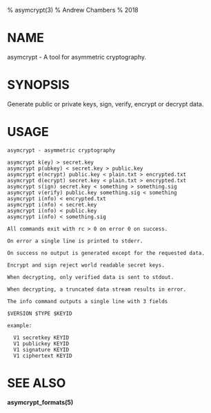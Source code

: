 % asymcrypt(3)
% Andrew Chambers
% 2018

# NAME

asymcrypt - A tool for asymmetric cryptography.

# SYNOPSIS

Generate public or private keys, sign, verify, encrypt or decrypt data.

# USAGE

```
asymcrypt - asymmetric cryptography

asymcrypt k(ey) > secret.key
asymcrypt p(ubkey) < secret.key > public.key
asymcrypt e(ncrypt) public.key < plain.txt > encrypted.txt
asymcrypt d(ecrypt) secret.key < plain.txt > encrypted.txt
asymcrypt s(ign) secret.key < something > something.sig
asymcrypt v(erify) public.key something.sig < something
asymcrypt i(nfo) < encrypted.txt
asymcrypt i(nfo) < secret.key
asymcrypt i(nfo) < public.key
asymcrypt i(nfo) < something.sig

All commands exit with rc > 0 on error 0 on success.

On error a single line is printed to stderr.

On success no output is generated except for the requested data.

Encrypt and sign reject world readable secret keys.

When decrypting, only verified data is sent to stdout.

When decrypting, a truncated data stream results in error.

The info command outputs a single line with 3 fields

$VERSION $TYPE $KEYID

example:

  V1 secretkey KEYID
  V1 publickey KEYID
  V1 signature KEYID
  V1 ciphertext KEYID
```


# SEE ALSO

**asymcrypt_formats(5)**
